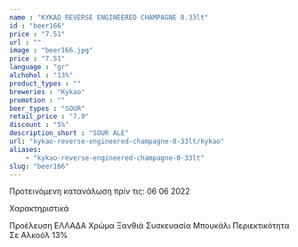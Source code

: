 ```yaml
---
name : "ΚΥΚΑΩ REVERSE ENGINEERED CHAMPAGNE 0.33lt"
id : "beer166"
price : "7.51"
url : ""
image : "beer166.jpg"
price : "7.51"
language : "gr"
alchohol : "13%"
product_types : ""
breweries : "Kykao"
promotion : ""
beer_types : "SOUR"
retail_price : "7.9"
discount : "5%"
description_short : "SOUR ALE"
url: "kykao-reverse-engineered-champagne-0-33lt/kykao"
aliases: 
    - "kykao-reverse-engineered-champagne-0-33lt"
slug: "beer166"
---
```


Προτεινόμενη κατανάλωση πρίν τις: 06 06 2022

Χαρακτηριστικά

Προέλευση
ΕΛΛΑΔΑ
Χρώμα
Ξανθιά
Συσκευασία
Μπουκάλι
Περιεκτικότητα Σε Αλκοόλ
13%